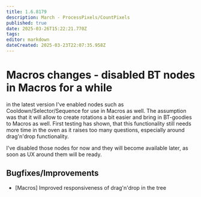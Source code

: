 ```yaml
---
title: 1.6.8179
description: March - ProcessPixels/CountPixels
published: true
date: 2025-03-26T15:22:21.770Z
tags: 
editor: markdown
dateCreated: 2025-03-23T22:07:35.958Z
---
```


# Macros changes - disabled BT nodes in Macros for a while
in the latest version I've  enabled nodes such as Cooldown/Selector/Sequence for use in Macros as well. The assumption was that it will allow to create rotations a bit easier and bring in BT-goodies to Macros as well. First testing has shown, that this functionality still needs more time in the oven as it raises too many questions, especially around drag'n'drop functionality.

I've disabled those nodes for now and they will become available later, as soon as UX around them will be ready. 


## Bugfixes/Improvements
- [Macros] Improved responsiveness of drag'n'drop in the tree


